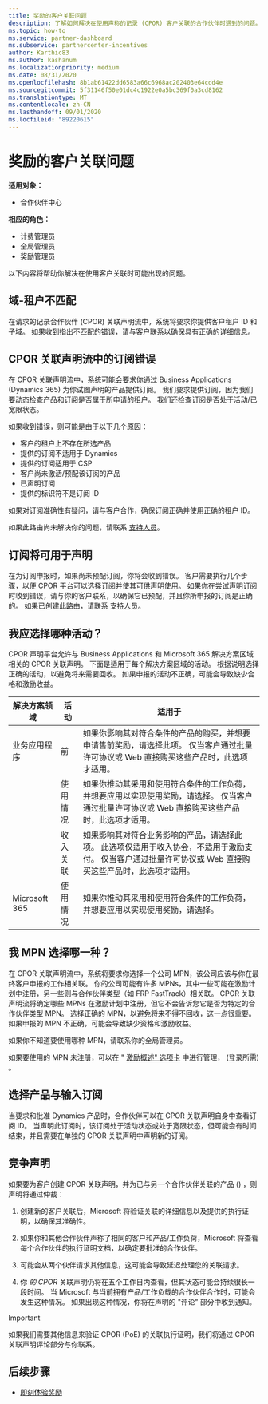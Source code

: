 ```yaml
---
title: 奖励的客户关联问题
description: 了解如何解决在使用声称的记录 (CPOR) 客户关联的合作伙伴时遇到的问题。
ms.topic: how-to
ms.service: partner-dashboard
ms.subservice: partnercenter-incentives
author: Karthic83
ms.author: kashanum
ms.localizationpriority: medium
ms.date: 08/31/2020
ms.openlocfilehash: 8b1ab61422dd6583a66c6968ac202403e64cdd4e
ms.sourcegitcommit: 5f31146f50e01dc4c1922e0a5bc369f0a3cd8162
ms.translationtype: MT
ms.contentlocale: zh-CN
ms.lasthandoff: 09/01/2020
ms.locfileid: "89220615"
---
```

# <a name="incentives-customer-association-issues"></a>奖励的客户关联问题

**适用对象：**

- 合作伙伴中心

**相应的角色：**

- 计费管理员
- 全局管理员
- 奖励管理员

以下内容将帮助你解决在使用客户关联时可能出现的问题。

## <a name="domain-tenant-mismatch"></a>域-租户不匹配

在请求的记录合作伙伴 (CPOR) 关联声明流中，系统将要求你提供客户租户 ID 和子域。 如果收到指出不匹配的错误，请与客户联系以确保具有正确的详细信息。

## <a name="subscription-errors-in-the-cpor-association-claim-flow"></a>CPOR 关联声明流中的订阅错误

在 CPOR 关联声明流中，系统可能会要求你通过 Business Applications (Dynamics 365) 为你试图声明的产品提供订阅。 我们要求提供订阅，因为我们要动态检查产品和订阅是否属于所申请的租户。 我们还检查订阅是否处于活动/已宽限状态。

如果收到错误，则可能是由于以下几个原因：

- 客户的租户上不存在所选产品
- 提供的订阅不适用于 Dynamics
- 提供的订阅适用于 CSP
- 客户尚未激活/预配该订阅的产品
- 已声明订阅
- 提供的标识符不是订阅 ID

如果对订阅准确性有疑问，请与客户合作，确保订阅正确并使用正确的租户 ID。

如果此路由尚未解决你的问题，请联系 [支持人员](https://partner.microsoft.com/dashboard/support/incentives/servicerequests?category=incentives)。

## <a name="when-subscriptions-will-be-available-to-claim"></a>订阅将可用于声明

在为订阅申报时，如果尚未预配订阅，你将会收到错误。 客户需要执行几个步骤，以便 CPOR 平台可以选择订阅并使其可供声明使用。 如果你在尝试声明订阅时收到错误，请与你的客户联系，以确保它已预配，并且你所申报的订阅是正确的。 如果已创建此路由，请联系 [支持人员](https://partner.microsoft.com/dashboard/support/incentives/servicerequests?category=incentives)。

## <a name="which-activity-do-i-choose"></a>我应选择哪种活动？

CPOR 声明平台允许与 Business Applications 和 Microsoft 365 解决方案区域相关的 CPOR 关联声明。 下面是适用于每个解决方案区域的活动。 根据说明选择正确的活动，以避免将来需要回收。 如果申报的活动不正确，可能会导致缺少合格和激励收益。


| 解决方案领域 | 活动 | 适用于 |
| ------ | ----------- | ----------- |
| 业务应用程序      | 前   | 如果你影响其对符合条件的产品的购买，并想要申请售前奖励，请选择此项。 仅当客户通过批量许可协议或 Web 直接购买这些产品时，此选项才适用。 |
|    |  使用情况  | 如果你推动其采用和使用符合条件的工作负荷，并想要应用以实现使用奖励，请选择。 仅当客户通过批量许可协议或 Web 直接购买这些产品时，此选项才适用。 |
|    | 收入关联   | 如果影响其对符合业务影响的产品，请选择此项。 此选项仅适用于收入协会，不适用于激励支付。 仅当客户通过批量许可协议或 Web 直接购买这些产品时，此选项才适用。   |
| Microsoft 365   | 使用情况   | 如果你推动其采用和使用符合条件的工作负荷，并想要应用以实现使用奖励，请选择。 |

## <a name="which-mpn-do-i-choose"></a>我 MPN 选择哪一种？

在 CPOR 关联声明流中，系统将要求你选择一个公司 MPN，该公司应该与你在最终客户申报的工作相关联。 你的公司可能有许多 MPNs，其中一些可能在激励计划中注册，另一些则与合作伙伴类型（如 FRP FastTrack）相关联。 CPOR 关联声明流将确定哪些 MPNs 在激励计划中注册，但它不会告诉您它是否为特定的合作伙伴类型 MPN。 选择正确的 MPN，以避免将来不得不回收，这一点很重要。 如果申报的 MPN 不正确，可能会导致缺少资格和激励收益。

如果你不知道要使用哪种 MPN，请联系你的全局管理员。

如果要使用的 MPN 未注册，可以在 " [激励概述" 选项卡](https://partner.microsoft.com/dashboard/incentives/enrollment/summary) 中进行管理， (登录所需) 。

## <a name="choosing-a-product-vs-entering-a-subscription"></a>选择产品与输入订阅

当要求和批准 Dynamics 产品时，合作伙伴可以在 CPOR 关联声明自身中查看订阅 ID。 当声明此订阅时，该订阅处于活动状态或处于宽限状态，但可能会有时间结束，并且需要在单独的 CPOR 关联声明中声明新的订阅。

## <a name="competing-claims"></a>竞争声明

如果要为客户创建 CPOR 关联声明，并为已与另一个合作伙伴关联的产品 () ，则声明将通过仲裁：

1. 创建新的客户关联后，Microsoft 将验证关联的详细信息以及提供的执行证明，以确保其准确性。

2. 如果你和其他合作伙伴声称了相同的客户和产品/工作负荷，Microsoft 将查看每个合作伙伴的执行证明文档，以确定要批准的合作伙伴。

3. 可能会从两个伙伴请求其他信息，这可能会导致延迟处理您的关联请求。

4. 你 _的 CPOR_ 关联声明仍将在五个工作日内查看，但其状态可能会持续很长一段时间。 当 Microsoft 与当前拥有产品/工作负载的合作伙伴合作时，可能会发生这种情况。 如果出现这种情况，你将在声明的 "评论" 部分中收到通知。 

>[!IMPORTANT]
>如果我们需要其他信息来验证 CPOR (PoE) 的关联执行证明，我们将通过 CPOR 关联声明评论部分与你联系。

## <a name="next-steps"></a>后续步骤

- [即刻体验奖励](incentives-get-started-intro.md)
